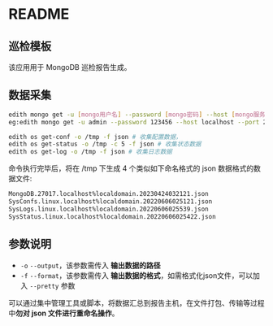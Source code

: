 # README

## 巡检模板

该应用用于 MongoDB 巡检报告生成。

## 数据采集

```bash
edith mongo get -u [mongo用户名] --password [mongo密码] --host [mongo服务器ip] --port [mongo端口号]  -o /tmp -f json  #收集mongo信息
eg:edith mongo get -u admin --password 123456 --host localhost --port 27017  -o /tmp -f json 

edith os get-conf -o /tmp -f json # 收集配置数据，
edith os get-status -o /tmp -c 5 -f json # 收集状态数据
edith os get-log -o /tmp -f json # 收集日志数据
```

命令执行完毕后，将在 /tmp 下生成 4 个类似如下命名格式的 json 数据格式的数据文件:

```bash
MongoDB.27017.localhost%localdomain.20230424032121.json
SysConfs.linux.localhost%localdomain.20220606025121.json
SysLogs.linux.localhost%localdomain.20220606025539.json
SysStatus.linux.localhost%localdomain.20220606025422.json
```

## 参数说明
- `-o` `--output`，该参数需传入 **输出数据的路径**
- `-f` `--format`，该参数需传入 **输出数据的格式**，如需格式化json文件，可以加入 `--pretty` 参数



可以通过集中管理工具或脚本，将数据汇总到报告主机，在文件打包、传输等过程中**勿对 json 文件进行重命名操作**。

